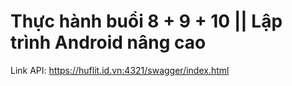 # Thực hành buổi 8 + 9 + 10 || Lập trình Android nâng cao
Link API: https://huflit.id.vn:4321/swagger/index.html
